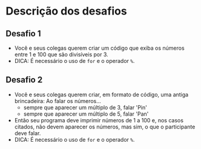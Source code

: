 # Descrição dos desafios

## Desafio 1
- Você e seus colegas querem criar um código que exiba os números entre 1 e 100 que são divisíveis por 3.
- DICA: É necessário o uso de `for` e o operador `%`.

## Desafio 2

- Você e seus colegas querem criar, em formato de código, uma antiga brincadeira: Ao falar os números...
  -  sempre que aparecer um múltiplo de 3, falar 'Pin'
  -  sempre que aparecer um múltiplo de 5, falar 'Pan'
- Então seu programa deve imprimir números de 1 a 100 e, nos casos citados, não devem aparecer os números, mas sim, o que o participante deve falar.
- DICA: É necessário o uso de `for` e o operador `%`.